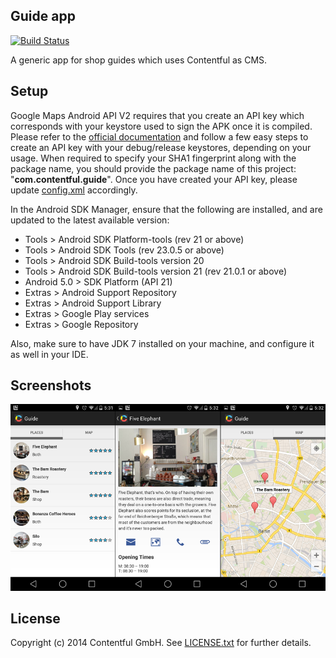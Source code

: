 ## Guide app

[![Build Status](https://travis-ci.org/contentful/guide-app-android.svg)](https://travis-ci.org/contentful/guide-app-android/builds#)

A generic app for shop guides which uses Contentful as CMS.

## Setup

Google Maps Android API V2 requires that you create an API key which corresponds with your keystore used to sign the APK once it is compiled. Please refer to the [official documentation][1] and follow a few easy steps to create an API key with your debug/release keystores, depending on your usage. When required to specify your SHA1 fingerprint along with the package name, you should provide the package name of this project: "**com.contentful.guide**". Once you have created your API key, please update [config.xml][2] accordingly.

In the Android SDK Manager, ensure that the following are installed, and are updated to the latest available version:
- Tools > Android SDK Platform-tools (rev 21 or above)
- Tools > Android SDK Tools (rev 23.0.5 or above)
- Tools > Android SDK Build-tools version 20
- Tools > Android SDK Build-tools version 21 (rev 21.0.1 or above)
- Android 5.0 > SDK Platform (API 21)
- Extras > Android Support Repository
- Extras > Android Support Library
- Extras > Google Play services
- Extras > Google Repository

Also, make sure to have JDK 7 installed on your machine, and configure it as well in your IDE.

## Screenshots

![Screenshots](screenshots/sc.png)

## License

Copyright (c) 2014 Contentful GmbH. See [LICENSE.txt][3] for further details.

[1]: https://developers.google.com/maps/documentation/android/start#get_an_android_certificate_and_the_google_maps_api_key
[2]: app/src/main/res/values/config.xml
[3]: LICENSE.txt
